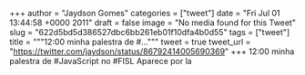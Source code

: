 
+++
author = "Jaydson Gomes"
categories = ["tweet"]
date = "Fri Jul 01 13:44:58 +0000 2011"
draft = false
image = "No media found for this Tweet"
slug = "622d5bd5d386527dbc6bb261eb01f10dfa4b0d55"
tags = ["tweet"]
title = """12:00 minha palestra de #..."""
tweet = true
tweet_url = "https://twitter.com/jaydson/status/86792414005690369"
+++
12:00 minha palestra de #JavaScript no #FISL Aparece por la
